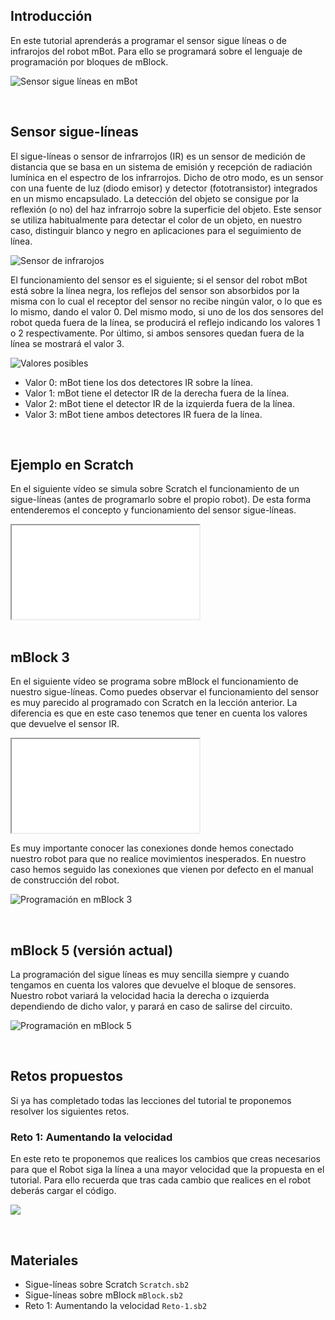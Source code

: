 ## Introducción

En este tutorial aprenderás a programar el sensor sigue líneas o de infrarojos del robot mBot. Para ello se programará sobre el lenguaje de programación por bloques de mBlock.

![](img/preview.gif "Sensor sigue líneas en mBot")



<br />



## Sensor sigue-líneas

El sigue-líneas o sensor de infrarrojos (IR) es un sensor de medición de distancia que se basa en un sistema de emisión y recepción de radiación lumínica en el espectro de los infrarrojos. Dicho de otro modo, es un sensor con una fuente de luz (diodo emisor) y detector (fototransistor) integrados en un mismo encapsulado. La detección del objeto se consigue por la reflexión (o no) del haz infrarrojo sobre la superficie del objeto. Este sensor se utiliza habitualmente para detectar el color de un objeto, en nuestro caso, distinguir blanco y negro en aplicaciones para el seguimiento de línea.

![](img/sigue-lineas.jpg "Sensor de infrarojos")

El funcionamiento del sensor es el siguiente; si el sensor del robot mBot está sobre la línea negra, los reflejos del sensor son absorbidos por la misma con lo cual el receptor del sensor no recibe ningún valor, o lo que es lo mismo, dando el valor 0. Del mismo modo, si uno de los dos sensores del robot queda fuera de la línea, se producirá el reflejo indicando los valores 1 o 2 respectivamente. Por último, si ambos sensores quedan fuera de la línea se mostrará el valor 3.

![](img/sensor-ir.jpg "Valores posibles")

- Valor 0: mBot tiene los dos detectores IR sobre la línea.
- Valor 1: mBot tiene el detector IR de la derecha fuera de la línea.
- Valor 2: mBot tiene el detector IR de la izquierda fuera de la línea.
- Valor 3: mBot tiene ambos detectores IR fuera de la línea.



<br />



## Ejemplo en Scratch

En el siguiente vídeo se simula sobre Scratch el funcionamiento de un sigue-líneas (antes de programarlo sobre el propio robot). De esta forma entenderemos el concepto y funcionamiento del sensor sigue-líneas.

<div class="iframe">
  <iframe src="//www.youtube.com/embed/6RPOuI9MhvE" allowfullscreen></iframe>
</div>



<br />



## mBlock 3

En el siguiente vídeo se programa sobre mBlock el funcionamiento de nuestro sigue-líneas. Como puedes observar el funcionamiento del sensor es muy parecido al programado con Scratch en la lección anterior. La diferencia es que en este caso tenemos que tener en cuenta los valores que devuelve el sensor IR.

<div class="iframe">
  <iframe src="//www.youtube.com/embed/NBkQY4pj7mA" allowfullscreen></iframe>
</div>

Es muy importante conocer las conexiones donde hemos conectado nuestro robot para que no realice movimientos inesperados. En nuestro caso hemos seguido las conexiones que vienen por defecto en el manual de construcción del robot.

![](img/mblock-3-codigo-siguelineas.jpg "Programación en mBlock 3")



<br />



## mBlock 5 (versión actual)

La programación del sigue líneas es muy sencilla siempre y cuando tengamos en cuenta los valores que devuelve el bloque de sensores. Nuestro robot variará la velocidad hacia la derecha o izquierda dependiendo de dicho valor, y parará en caso de salirse del circuito.

![](img/mblock-5-codigo-siguelineas.jpg "Programación en mBlock 5")



<br />



## Retos propuestos

Si ya has completado todas las lecciones del tutorial te proponemos resolver los siguientes retos.

### Reto 1: Aumentando la velocidad

En este reto te proponemos que realices los cambios que creas necesarios para que el Robot siga la línea a una mayor velocidad que la propuesta en el tutorial. Para ello recuerda que tras cada cambio que realices en el robot deberás cargar el código.

![](img/reto-1.jpg)



<br />



## Materiales

- Sigue-líneas sobre Scratch `Scratch.sb2`
- Sigue-líneas sobre mBlock `mBlock.sb2`
- Reto 1: Aumentando la velocidad `Reto-1.sb2`
